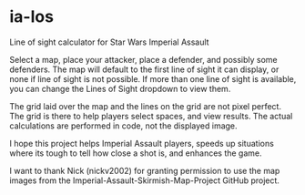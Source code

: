 # ia-los

Line of sight calculator for Star Wars Imperial Assault

Select a map, place your attacker, place a defender, and possibly some defenders.  The map will default to the first line of sight it can display, or none if line of sight is not possible.  If more than one line of sight is available, you can change the Lines of Sight dropdown to view them.

The grid laid over the map and the lines on the grid are not pixel perfect.  The grid is there to help players select spaces, and view results.  The actual calculations are performed in code, not the displayed image.

I hope this project helps Imperial Assault players, speeds up situations where its tough to tell how close a shot is, and enhances the game.

I want to thank Nick (nickv2002) for granting permission to use the map images from the Imperial-Assault-Skirmish-Map-Project GitHub project.
